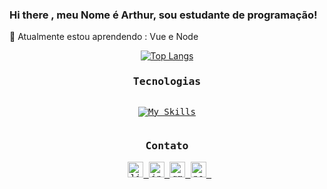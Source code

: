 ### Hi there , meu Nome é Arthur, sou estudante de programação!
🌱 Atualmente estou aprendendo : Vue e Node

<div align="center">
  
[![Top Langs](https://github-readme-stats.vercel.app/api/top-langs/?username=ArthurTaveira&layout=compact&theme=slateorange)](https://github.com/ArthurTaveira/github-readme-stats)

</div>

<div align='center'>
  
<kbd>
  <h3 align="center">Tecnologias</h3>
  
  <div align="center">
    
  <img width="2" />

   [![My Skills](https://skillicons.dev/icons?i=js,html,css,vue,bootstrap,sass,ts)](https://skillicons.dev)

   
  <img width="2" />

   
  </div>
</kbd>

<kbd>
<h3 align="center">Contato</h3>

<div align="center">
  <img width="2" />
  <a href="https://www.linkedin.com/in/ArthurTaveira/" target="_blank">
    <img src="https://img.shields.io/static/v1?message=Linkedin&logo=linkedin&label=&color=0077B5&logoColor=white&labelColor=&style=plastic" height="25" alt="linkedin logo"  />
  </a>
  <a href="https://www.instagram.com/_dev.arthur/" target="_blank">
    <img src="https://img.shields.io/static/v1?message=Instagram&logo=instagram&label=&color=E4405F&logoColor=white&labelColor=&style=plastic" height="25" alt="instagram logo"  />
  </a>
  <a href="arthurguedes001@gmail.com" target="_blank">
    <img src="https://img.shields.io/static/v1?message=Gmail&logo=gmail&label=&color=D14836&logoColor=white&labelColor=&style=plastic" height="25" alt="gmail logo"  />
  </a>
  <a href="https://arthurtaveira.github.io/Portfolio/" target="_blank">
    <img src="https://img.shields.io/badge/Portfólio-000000?style=plastic&logo=About.me&logoColor=white" height="25" alt="portifolio logo"   />
  </a>
  <img width="2" />
</div>
</kbd>

